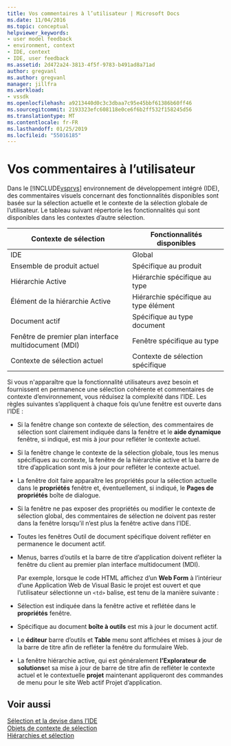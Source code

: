 ```yaml
---
title: Vos commentaires à l’utilisateur | Microsoft Docs
ms.date: 11/04/2016
ms.topic: conceptual
helpviewer_keywords:
- user model feedback
- environment, context
- IDE, context
- IDE, user feedback
ms.assetid: 2d472a24-3813-4f5f-9783-b491ad8a71ad
author: gregvanl
ms.author: gregvanl
manager: jillfra
ms.workload:
- vssdk
ms.openlocfilehash: a9213440d0c3c3dbaa7c95e45bbf61386b60ff46
ms.sourcegitcommit: 2193323efc608118e0ce6f6b2ff532f158245d56
ms.translationtype: MT
ms.contentlocale: fr-FR
ms.lasthandoff: 01/25/2019
ms.locfileid: "55016185"
---
```

# <a name="feedback-to-the-user"></a>Vos commentaires à l’utilisateur
Dans le [!INCLUDE[vsprvs](../../code-quality/includes/vsprvs_md.md)] environnement de développement intégré (IDE), des commentaires visuels concernant des fonctionnalités disponibles sont basée sur la sélection actuelle et le contexte de la sélection globale de l’utilisateur. Le tableau suivant répertorie les fonctionnalités qui sont disponibles dans les contextes d’autre sélection.  
  
|Contexte de sélection|Fonctionnalités disponibles|  
|-----------------------|-----------------------------|  
|IDE|Global|  
|Ensemble de produit actuel|Spécifique au produit|  
|Hiérarchie Active|Hiérarchie spécifique au type|  
|Élément de la hiérarchie Active|Hiérarchie spécifique au type élément|  
|Document actif|Spécifique au type document|  
|Fenêtre de premier plan interface multidocument (MDI)|Fenêtre spécifique au type|  
|Contexte de sélection actuel|Contexte de sélection spécifique|  
  
 Si vous n'apparaître que la fonctionnalité utilisateurs avez besoin et fournissent en permanence une sélection cohérente et commentaires de contexte d’environnement, vous réduisez la complexité dans l’IDE. Les règles suivantes s’appliquent à chaque fois qu’une fenêtre est ouverte dans l’IDE :  
  
- Si la fenêtre change son contexte de sélection, des commentaires de sélection sont clairement indiquée dans la fenêtre et le **aide dynamique** fenêtre, si indiqué, est mis à jour pour refléter le contexte actuel.  
  
- Si la fenêtre change le contexte de la sélection globale, tous les menus spécifiques au contexte, la fenêtre de la hiérarchie active et la barre de titre d’application sont mis à jour pour refléter le contexte actuel.  
  
- La fenêtre doit faire apparaître les propriétés pour la sélection actuelle dans le **propriétés** fenêtre et, éventuellement, si indiqué, le **Pages de propriétés** boîte de dialogue.  
  
- Si la fenêtre ne pas exposer des propriétés ou modifier le contexte de sélection global, des commentaires de sélection ne doivent pas rester dans la fenêtre lorsqu’il n’est plus la fenêtre active dans l’IDE.  
  
- Toutes les fenêtres Outil de document spécifique doivent refléter en permanence le document actif.  
  
- Menus, barres d’outils et la barre de titre d’application doivent refléter la fenêtre du client au premier plan interface multidocument (MDI).  
  
  Par exemple, lorsque le code HTML affichez d’un **Web Form** à l’intérieur d’une Application Web de Visual Basic le projet est ouvert et que l’utilisateur sélectionne un `<td>` balise, est tenu de la manière suivante :  
  
- Sélection est indiquée dans la fenêtre active et reflétée dans le **propriétés** fenêtre.  
  
- Spécifique au document **boîte à outils** est mis à jour le document actif.  
  
- Le **éditeur** barre d’outils et **Table** menu sont affichées et mises à jour de la barre de titre afin de refléter la fenêtre du formulaire Web.  
  
- La fenêtre hiérarchie active, qui est généralement **l’Explorateur de solutions**et sa mise à jour de barre de titre afin de refléter le contexte actuel et le contextuelle **projet** maintenant appliqueront des commandes de menu pour le site Web actif Projet d’application.  
  
## <a name="see-also"></a>Voir aussi  
 [Sélection et la devise dans l’IDE](../../extensibility/internals/selection-and-currency-in-the-ide.md)   
 [Objets de contexte de sélection](../../extensibility/internals/selection-context-objects.md)   
 [Hiérarchies et sélection](../../extensibility/internals/hierarchies-and-selection.md)
